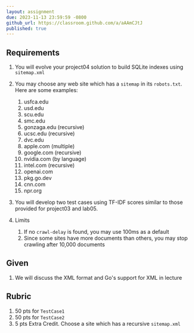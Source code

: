 ```yaml
---
layout: assignment
due: 2023-11-13 23:59:59 -0800
github_url: https://classroom.github.com/a/aAAmCJtJ
published: true
---
```


## Requirements

1. You will evolve your project04 solution to build SQLite indexes using `sitemap.xml`
1. You may choose any web site which has a `sitemap` in its `robots.txt`. Here are some examples:
    1. usfca.edu
    1. usd.edu
    1. scu.edu
    1. smc.edu
    1. gonzaga.edu (recursive)
    1. ucsc.edu (recursive)
    1. dvc.edu
    1. apple.com (multiple)
    1. google.com (recursive)
    1. nvidia.com (by language)
    1. intel.com (recursive)
    1. openai.com
    1. pkg.go.dev
    1. cnn.com
    1. npr.org

1. You will develop two test cases using TF-IDF scores similar to those provided for project03 and lab05.
1. Limits
    1. If no `crawl-delay` is found, you may use 100ms as a default
    1. Since some sites have more documents than others, you may stop crawling after 10,000 documents

## Given

1. We will discuss the XML format and Go's support for XML in lecture

## Rubric

1. 50 pts for `TestCase1`
1. 50 pts for `TestCase2`
1. 5 pts Extra Credit. Choose a site which has a recursive `sitemap.xml`